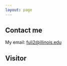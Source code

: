 ```yaml
---
layout: page
---
```


## Contact me

My email: fuli2@illinois.edu

## Visitor
<script type="text/javascript" id="clustrmaps" src="//clustrmaps.com/map_v2.js?d=QIPByJPad1CpyETIrcsn9UkBNsTyCB04_W4sG6DGyzg"></script>
 

